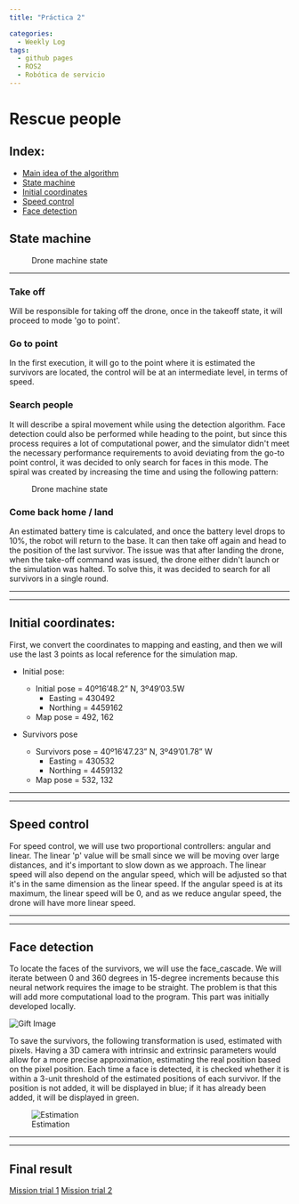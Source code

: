 ```yaml
---
title: "Práctica 2"

categories:
  - Weekly Log
tags:
  - github pages
  - ROS2
  - Robótica de servicio
---
```


# Rescue people

## Index:
* [Main idea of the algorithm](#main-idea-of-the-algorithm)
* [State machine](#state-machine)
* [Initial coordinates](#initial-coordinates)
* [Speed control](#speed-control)
* [Face detection](#face-detection)


## State machine
<figure class="align-center" style="width:70%">
  <img src="{{ site.url }}{{ site.baseurl }}/assets/images/post2/machineState.png" alt="">
  <figcaption>Drone machine state</figcaption>
</figure>

***

### Take off
Will be responsible for taking off the drone, once in the takeoff state, it will proceed to mode 'go to point'.

### Go to point
In the first execution, it will go to the point where it is estimated the survivors are located, the control will be at an intermediate level, in terms of speed.

### Search people
It will describe a spiral movement while using the detection algorithm. Face detection could also be performed while heading to the point, but since this process requires a lot of computational power, and the simulator didn't meet the necessary performance requirements to avoid deviating from the go-to point control, it was decided to only search for faces in this mode. The spiral was created by increasing the time and using the following pattern:

<figure class="align-center" style="width:70%">
  <img src="{{ site.url }}{{ site.baseurl }}/assets/images/post2/spiral.png" alt="">
  <figcaption>Drone machine state</figcaption>
</figure>


### Come back home / land
An estimated battery time is calculated, and once the battery level drops to 10%, the robot will return to the base. It can then take off again and head to the position of the last survivor. The issue was that after landing the drone, when the take-off command was issued, the drone either didn't launch or the simulation was halted. To solve this, it was decided to search for all survivors in a single round.

---
---

## Initial coordinates:
First, we convert the coordinates to mapping and easting, and then we will use the last 3 points as local reference for the simulation map.

* Initial pose: 
  * Initial pose = 40º16’48.2” N, 3º49’03.5W
    * Easting = 430492        
    * Northing = 4459162
  * Map pose = 492, 162


* Survivors pose
  * Survivors pose = 40º16’47.23” N, 3º49’01.78” W
    * Easting = 430532 
    * Northing = 4459132
  * Map pose = 532, 132

---
---

## Speed control
For speed control, we will use two proportional controllers: angular and linear. The linear 'p' value will be small since we will be moving over large distances, and it's important to slow down as we approach. The linear speed will also depend on the angular speed, which will be adjusted so that it's in the same dimension as the linear speed. If the angular speed is at its maximum, the linear speed will be 0, and as we reduce angular speed, the drone will have more linear speed.

---
---

## Face detection
To locate the faces of the survivors, we will use the face_cascade. We will iterate between 0 and 360 degrees in 15-degree increments because this neural network requires the image to be straight. The problem is that this will add more computational load to the program. This part was initially developed locally.

![Gift Image](gift.gif)

To save the survivors, the following transformation is used, estimated with pixels. Having a 3D camera with intrinsic and extrinsic parameters would allow for a more precise approximation, estimating the real position based on the pixel position. Each time a face is detected, it is checked whether it is within a 3-unit threshold of the estimated positions of each survivor. If the position is not added, it will be displayed in blue; if it has already been added, it will be displayed in green.

<figure class="align-center" style="width:70%">
  <img src="{{ site.url }}{{ site.baseurl }}/assets/images/post2/rotate.gif" alt="Estimation">
  <figcaption>Estimation</figcaption>
</figure>


---
---


## Final result
[Mission trial 1](https://www.youtube.com/watch?v=oVQQRuzgxb8)
[Mission trial 2](https://www.youtube.com/watch?v=yqIwPKJN_Nw)